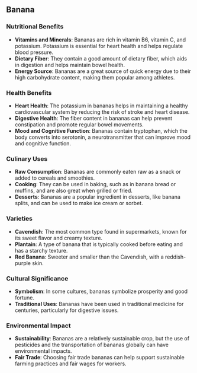 ## Banana

### Nutritional Benefits

- **Vitamins and Minerals**: Bananas are rich in vitamin B6, vitamin C, and potassium. Potassium is essential for heart health and helps regulate blood pressure.
- **Dietary Fiber**: They contain a good amount of dietary fiber, which aids in digestion and helps maintain bowel health.
- **Energy Source**: Bananas are a great source of quick energy due to their high carbohydrate content, making them popular among athletes.

### Health Benefits

- **Heart Health**: The potassium in bananas helps in maintaining a healthy cardiovascular system by reducing the risk of stroke and heart disease.
- **Digestive Health**: The fiber content in bananas can help prevent constipation and promote regular bowel movements.
- **Mood and Cognitive Function**: Bananas contain tryptophan, which the body converts into serotonin, a neurotransmitter that can improve mood and cognitive function.

### Culinary Uses

- **Raw Consumption**: Bananas are commonly eaten raw as a snack or added to cereals and smoothies.
- **Cooking**: They can be used in baking, such as in banana bread or muffins, and are also great when grilled or fried.
- **Desserts**: Bananas are a popular ingredient in desserts, like banana splits, and can be used to make ice cream or sorbet.

### Varieties

- **Cavendish**: The most common type found in supermarkets, known for its sweet flavor and creamy texture.
- **Plantain**: A type of banana that is typically cooked before eating and has a starchy texture.
- **Red Banana**: Sweeter and smaller than the Cavendish, with a reddish-purple skin.

### Cultural Significance

- **Symbolism**: In some cultures, bananas symbolize prosperity and good fortune.
- **Traditional Uses**: Bananas have been used in traditional medicine for centuries, particularly for digestive issues.

### Environmental Impact

- **Sustainability**: Bananas are a relatively sustainable crop, but the use of pesticides and the transportation of bananas globally can have environmental impacts.
- **Fair Trade**: Choosing fair trade bananas can help support sustainable farming practices and fair wages for workers.

